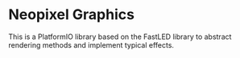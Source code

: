 # Neopixel Graphics
This is a PlatformIO library based on the FastLED library to abstract rendering methods and implement typical effects.